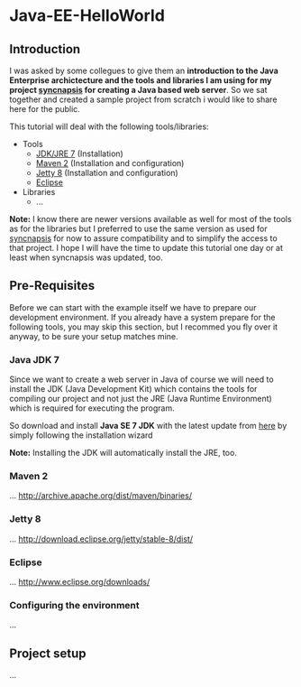 Java-EE-HelloWorld
==================

## Introduction
I was asked by some collegues to give them an **introduction to the Java Enterprise archictecture and the tools and libraries I am using for my project [syncnapsis](https://github.com/ultimate/syncnapsis/) for creating a Java based web server**. So  we sat together and created a sample project from scratch i would like to share here for the public.

This tutorial will deal with the following tools/libraries:

* Tools
  * <a href="#java-jdk-7">JDK/JRE 7</a> (Installation)
  * <a href="#maven-2">Maven 2</a> (Installation and configuration)
  * <a href="#jetty-8">Jetty 8</a> (Installation and configuration)
  * <a href="#eclipse">Eclipse</a>
* Libraries
  * ...

**Note:** I know there are newer versions available as well for most of the tools as for the libraries but I preferred to use the same version as used for [syncnapsis](https://github.com/ultimate/syncnapsis/) for now to assure compatibility and to simplify the access to that project. I hope I will have the time to update this tutorial one day or at least when syncnapsis was updated, too. 

## Pre-Requisites

Before we can start with the example itself we have to prepare our development environment. If you already have a system prepare for the following tools, you may skip this section, but I recommed you fly over it anyway, to be sure your setup matches mine.

### Java JDK 7

Since we want to create a web server in Java of course we will need to install the JDK (Java Development Kit) which contains the tools for compiling our project and not just the JRE (Java Runtime Environment) which is required for executing the program.

So download and install **Java SE 7 JDK** with the latest update from [here](http://www.oracle.com/technetwork/java/javase/downloads/index.html) by simply following the installation wizard

**Note:** Installing the JDK will automatically install the JRE, too.

### Maven 2

... http://archive.apache.org/dist/maven/binaries/

### Jetty 8

... http://download.eclipse.org/jetty/stable-8/dist/

### Eclipse

... http://www.eclipse.org/downloads/

### Configuring the environment

...

## Project setup

...
